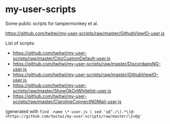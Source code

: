 # my-user-scripts
Some public scripts for tampermonkey et al.

https://github.com/twitwi/my-user-scripts/raw/master/GithubViewIO-user.js

List of scripts:

- <https://github.com/twitwi/my-user-scripts/raw/master/CitizCustomDefault-user.js>
- <https://github.com/twitwi/my-user-scripts/raw/master/DiscordappNG-user.js>
- <https://github.com/twitwi/my-user-scripts/raw/master/GithubViewIO-user.js>
- <https://github.com/twitwi/my-user-scripts/raw/master/ShowOkOnWhitelist-user.js>
- <https://github.com/twitwi/my-user-scripts/raw/master/ClarolineConnectNGMail-user.js>

(generated with `find -name \*-user.js | sed 's@^./\(.*\)@- <https://github.com/twitwi/my-user-scripts/raw/master/\1>@g'`

